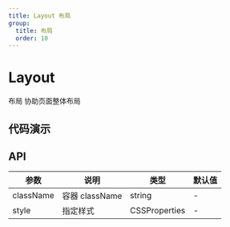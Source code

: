 ```yaml
---
title: Layout 布局
group:
  title: 布局
  order: 10
---
```


# Layout

布局 协助页面整体布局

## 代码演示

<code src="./demo"></code>

<code src="./demo/leftSider"></code>

<code src="./demo/rightSider"></code>

## API

| 参数 | 说明 | 类型 | 默认值 |
| --- | --- | --- | --- |
| className | 容器 className | string        | -      |
| style     | 指定样式       | CSSProperties | -      |
